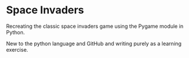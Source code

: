 # Space Invaders
Recreating the classic space invaders game using the Pygame module in Python.

New to the python language and GitHub and writing purely as a learning exercise.
